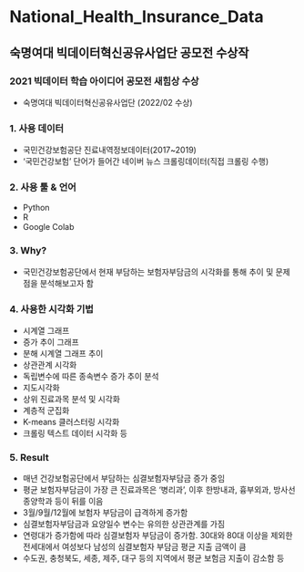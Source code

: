 # National_Health_Insurance_Data

## 숙명여대 빅데이터혁신공유사업단 공모전 수상작

### 2021 빅데이터 학습 아이디어 공모전 새힘상 수상

- 숙명여대 빅데이터혁신공유사업단 (2022/02 수상)

### 1. 사용 데이터

- 국민건강보험공단 진료내역정보데이터(2017~2019)
- ‘국민건강보험’ 단어가 들어간 네이버 뉴스 크롤링데이터(직접 크롤링 수행)

### 2. 사용 툴 & 언어

- Python
- R
- Google Colab

### 3. Why?

- 국민건강보험공단에서 현재 부담하는 보험자부담금의 시각화를 통해 추이 및 문제점을 분석해보고자 함

### 4. 사용한 시각화 기법

- 시계열 그래프
- 증가 추이 그래프
- 분해 시계열 그래프 추이
- 상관관계 시각화
- 독립변수에 따른 종속변수 증가 추이 분석
- 지도시각화
- 상위 진료과목 분석 및 시각화
- 계층적 군집화
- K-means 클러스터링 시각화
- 크롤링 텍스트 데이터 시각화 등

### 5. Result

- 매년 건강보험공단에서 부담하는 심결보험자부담금 증가 중임
- 평균 보험자부담금이 가장 큰 진료과목은 ‘병리과’, 이후 한방내과, 흉부외과, 방사선종양학과 등이 뒤를 이음
- 3월/9월/12월에 보험자 부담금이 급격하게 증가함
- 심결보험자부담금과 요양일수 변수는 유의한 상관관계를 가짐
- 연령대가 증가함에 따라 심결보험자 부담금이 증가함. 30대와 80대 이상을 제외한 전세대에서 여성보다 남성의 심결보험자 부담금 평균 지출 금액이 큼
- 수도권, 충청북도, 세종, 제주, 대구 등의 지역에서 평균 보험금 지출이 감소함 등
